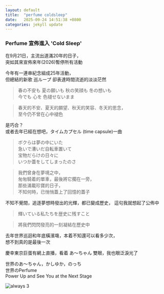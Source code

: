 ```yaml
---
layout: default
title:  "perfume coldsleep"
date:   2025-09-24 14:51:38 +0800
categories: jekyll update
---
```


### Perfume 宣佈進入 'Cold Sleep'

在9月21日，主流出道滿20年的日子，<br>
突如其來宣佈來年(2026)暫停所有活動

今年有一連串紀念組成25年活動，<br>
但總結的新歌 巡ループ  卻表達時間流逝的淡淡茫然

>春の不安も 夏の願いも 秋の笑顔も 冬の想いも<br>
>今でも 心を 色褪せないまま

>春天的不安、夏天的願望、秋天的笑容、冬天的思念，<br>
>至今仍不曾在心中褪色

是巧合？<br>
或者去年已經在想吧，タイムカプセル (time capsule)一曲

>ボクらは夢の中にいた<br>
>急いで漕いだ自転車置いて<br>
>宝物だらけの日々に<br>
>いつか蓋をしてしまったのさ

>我們曾身在夢境之中，<br>
>匆匆騎着的單車，最後將它擱在一旁，<br>
>那些滿載珍寶的日子，<br>
>不知何時，已悄悄蓋上了回憶的蓋子

不知不覺間，追逐夢想時發出的光輝，都已變成歷史，
這句我就想起了公佈中

>輝いている私たちを歴史に残すこと

>將我們閃閃發亮的一刻凝結在歷史中

去年世界巡迴和年底橫濱塲，本着不知還可以看多少次，<br>
想不到真的是最後一次

慶幸東京巨蛋有網上直播，看着 あ～ちゃん 雙眼，我也眼泛淚光了

世界のあ～ちゃん，かしゆか，のっち<br>
世界のPerfume<br>
Power Up and See You at the Next Stage

![always 3](../../../../assets/images/2025/09/24/2013-02-162016.58.38.jpg)